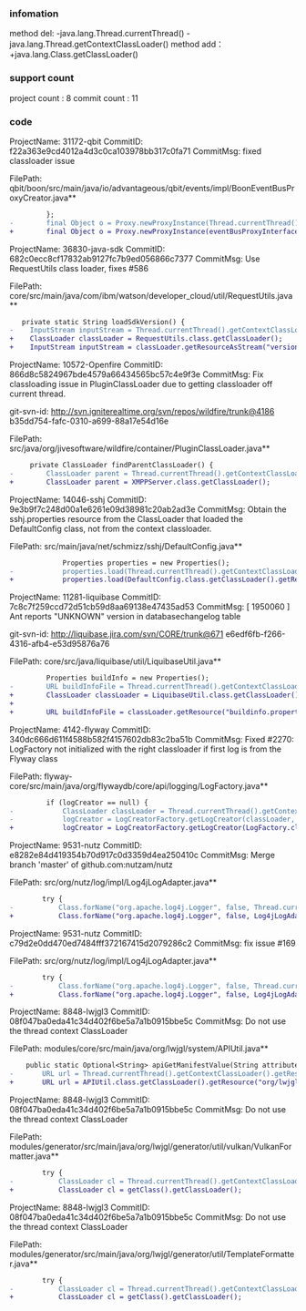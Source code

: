 ###  infomation 
method del:
-java.lang.Thread.currentThread()
-java.lang.Thread.getContextClassLoader()
method add：
+java.lang.Class.getClassLoader()
###  support count
project count : 8
commit count : 11
###  code
ProjectName: 31172-qbit
CommitID: f22a363e9cd4012a4d3c0ca103978bb317c0fa71
CommitMsg: fixed classloader issue

FilePath: qbit/boon/src/main/java/io/advantageous/qbit/events/impl/BoonEventBusProxyCreator.java**
```diff
         };
-        final Object o = Proxy.newProxyInstance(Thread.currentThread().getContextClassLoader(), new Class[]{eventBusProxyInterface, ClientProxy.class}, invocationHandler);
+        final Object o = Proxy.newProxyInstance(eventBusProxyInterface.getClassLoader(), new Class[]{eventBusProxyInterface, ClientProxy.class}, invocationHandler);
```
ProjectName: 36830-java-sdk
CommitID: 682c0ecc8cf17832ab9127fc7b9ed056866c7377
CommitMsg: Use RequestUtils class loader, fixes #586

FilePath: core/src/main/java/com/ibm/watson/developer_cloud/util/RequestUtils.java**
```diff
   private static String loadSdkVersion() {
-    InputStream inputStream = Thread.currentThread().getContextClassLoader().getResourceAsStream("version.properties");
+    ClassLoader classLoader = RequestUtils.class.getClassLoader();
+    InputStream inputStream = classLoader.getResourceAsStream("version.properties");
```
ProjectName: 10572-Openfire
CommitID: 866d8c5824967bde4579a66434565bc57c4e9f3e
CommitMsg: Fix classloading issue in PluginClassLoader due to getting classloader off current thread.

git-svn-id: http://svn.igniterealtime.org/svn/repos/wildfire/trunk@4186 b35dd754-fafc-0310-a699-88a17e54d16e

FilePath: src/java/org/jivesoftware/wildfire/container/PluginClassLoader.java**
```diff
     private ClassLoader findParentClassLoader() {
-        ClassLoader parent = Thread.currentThread().getContextClassLoader();
+        ClassLoader parent = XMPPServer.class.getClassLoader();
```
ProjectName: 14046-sshj
CommitID: 9e3b9f7c248d00a1e6261e09d38981c20ab2ad3e
CommitMsg: Obtain the sshj.properties resource from the ClassLoader that loaded the DefaultConfig class, not from the context classloader.

FilePath: src/main/java/net/schmizz/sshj/DefaultConfig.java**
```diff
             Properties properties = new Properties();
-            properties.load(Thread.currentThread().getContextClassLoader().getResourceAsStream("sshj.properties"));
+            properties.load(DefaultConfig.class.getClassLoader().getResourceAsStream("sshj.properties"));
```
ProjectName: 11281-liquibase
CommitID: 7c8c7f259ccd72d51cb59d8aa69138e47435ad53
CommitMsg: [ 1950060 ] Ant reports "UNKNOWN" version in databasechangelog table

git-svn-id: http://liquibase.jira.com/svn/CORE/trunk@671 e6edf6fb-f266-4316-afb4-e53d95876a76

FilePath: core/src/java/liquibase/util/LiquibaseUtil.java**
```diff
         Properties buildInfo = new Properties();
-        URL buildInfoFile = Thread.currentThread().getContextClassLoader().getResource("buildinfo.properties");
+        ClassLoader classLoader = LiquibaseUtil.class.getClassLoader();
+
+        URL buildInfoFile = classLoader.getResource("buildinfo.properties");
```
ProjectName: 4142-flyway
CommitID: 340dc666d611f4588b582f4157602db83c2ba51b
CommitMsg: Fixed #2270: LogFactory not initialized with the right classloader if first log is from the Flyway class

FilePath: flyway-core/src/main/java/org/flywaydb/core/api/logging/LogFactory.java**
```diff
         if (logCreator == null) {
-            ClassLoader classLoader = Thread.currentThread().getContextClassLoader();
-            logCreator = LogCreatorFactory.getLogCreator(classLoader, fallbackLogCreator);
+            logCreator = LogCreatorFactory.getLogCreator(LogFactory.class.getClassLoader(), fallbackLogCreator);
```
ProjectName: 9531-nutz
CommitID: e8282e84d419354b70d917c0d3359d4ea250410c
CommitMsg: Merge branch 'master' of github.com:nutzam/nutz

FilePath: src/org/nutz/log/impl/Log4jLogAdapter.java**
```diff
 		try {
-			Class.forName("org.apache.log4j.Logger", false, Thread.currentThread().getContextClassLoader());
+			Class.forName("org.apache.log4j.Logger", false, Log4jLogAdapter.class.getClassLoader());
```
ProjectName: 9531-nutz
CommitID: c79d2e0dd470ed7484fff372167415d2079286c2
CommitMsg: fix issue #169

FilePath: src/org/nutz/log/impl/Log4jLogAdapter.java**
```diff
 		try {
-			Class.forName("org.apache.log4j.Logger", false, Thread.currentThread().getContextClassLoader());
+			Class.forName("org.apache.log4j.Logger", false, Log4jLogAdapter.class.getClassLoader());
```
ProjectName: 8848-lwjgl3
CommitID: 08f047ba0eda41c34d402f6be5a7a1b0915bbe5c
CommitMsg: Do not use the thread context ClassLoader

FilePath: modules/core/src/main/java/org/lwjgl/system/APIUtil.java**
```diff
 	public static Optional<String> apiGetManifestValue(String attributeName) {
-		URL url = Thread.currentThread().getContextClassLoader().getResource("org/lwjgl/system/APIUtil.class");
+		URL url = APIUtil.class.getClassLoader().getResource("org/lwjgl/system/APIUtil.class");
```
ProjectName: 8848-lwjgl3
CommitID: 08f047ba0eda41c34d402f6be5a7a1b0915bbe5c
CommitMsg: Do not use the thread context ClassLoader

FilePath: modules/generator/src/main/java/org/lwjgl/generator/util/vulkan/VulkanFormatter.java**
```diff
 		try {
-			ClassLoader cl = Thread.currentThread().getContextClassLoader();
+			ClassLoader cl = getClass().getClassLoader();
```
ProjectName: 8848-lwjgl3
CommitID: 08f047ba0eda41c34d402f6be5a7a1b0915bbe5c
CommitMsg: Do not use the thread context ClassLoader

FilePath: modules/generator/src/main/java/org/lwjgl/generator/util/TemplateFormatter.java**
```diff
 		try {
-			ClassLoader cl = Thread.currentThread().getContextClassLoader();
+			ClassLoader cl = getClass().getClassLoader();
```
